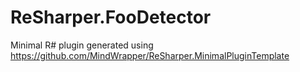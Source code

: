 # ReSharper.FooDetector
Minimal R# plugin generated using https://github.com/MindWrapper/ReSharper.MinimalPluginTemplate
